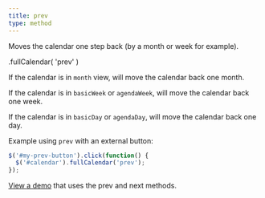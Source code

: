 ```yaml
---
title: prev
type: method
---
```


Moves the calendar one step back (by a month or week for example).

<div class='spec' markdown='1'>
.fullCalendar( 'prev' )
</div>

If the calendar is in `month` view, will move the calendar back one month.

If the calendar is in `basicWeek` or `agendaWeek`, will move the calendar back one week.

If the calendar is in `basicDay` or `agendaDay`, will move the calendar back one day.

Example using `prev` with an external button:

```js
$('#my-prev-button').click(function() {
  $('#calendar').fullCalendar('prev');
});
```

[View a demo](date-api-buttons-demo) that uses the prev and next methods.
